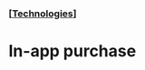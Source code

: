 ### [[Technologies](./human-interface-guidelines-markdown/technologies.md)]  
  
# **In-app purchase**  

